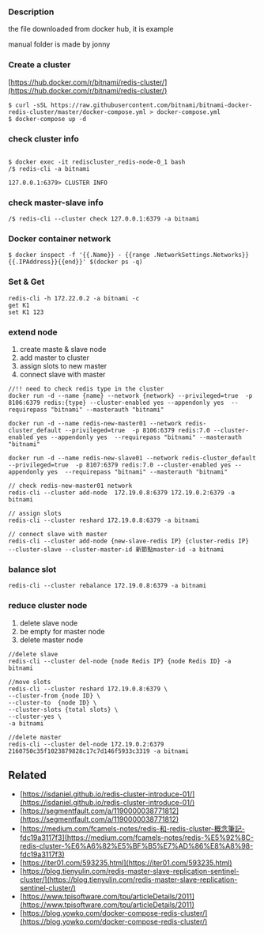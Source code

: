 ### Description

the file downloaded from docker hub, it is example

manual folder is made by jonny


### Create a cluster

[https://hub.docker.com/r/bitnami/redis-cluster/](https://hub.docker.com/r/bitnami/redis-cluster/)

```shell
$ curl -sSL https://raw.githubusercontent.com/bitnami/bitnami-docker-redis-cluster/master/docker-compose.yml > docker-compose.yml
$ docker-compose up -d
```

### check cluster info

```shell 

$ docker exec -it rediscluster_redis-node-0_1 bash
/$ redis-cli -a bitnami

127.0.0.1:6379> CLUSTER INFO
```

### check master-slave info

```shell
/$ redis-cli --cluster check 127.0.0.1:6379 -a bitnami
```

### Docker container network

```shell
$ docker inspect -f '{{.Name}} - {{range .NetworkSettings.Networks}}{{.IPAddress}}{{end}}' $(docker ps -q)
```

### Set & Get

```shell
redis-cli -h 172.22.0.2 -a bitnami -c
get K1
set K1 123
```

### extend node

1. create maste & slave node
2. add master to cluster
3. assign slots to new master
4. connect slave with master

```shell
//!! need to check redis type in the cluster
docker run -d --name {name} --network {network} --privileged=true  -p 8106:6379 redis:{type} --cluster-enabled yes --appendonly yes  --requirepass "bitnami" --masterauth "bitnami"

docker run -d --name redis-new-master01 --network redis-cluster_default --privileged=true  -p 8106:6379 redis:7.0 --cluster-enabled yes --appendonly yes  --requirepass "bitnami" --masterauth "bitnami"

docker run -d --name redis-new-slave01 --network redis-cluster_default --privileged=true  -p 8107:6379 redis:7.0 --cluster-enabled yes --appendonly yes  --requirepass "bitnami" --masterauth "bitnami"

// check redis-new-master01 network
redis-cli --cluster add-node  172.19.0.8:6379 172.19.0.2:6379 -a bitnami

// assign slots
redis-cli --cluster reshard 172.19.0.8:6379 -a bitnami

// connect slave with master
redis-cli --cluster add-node {new-slave-redis IP} {cluster-redis IP}  --cluster-slave --cluster-master-id 新節點master-id -a bitnami
```

### balance slot

```shell
redis-cli --cluster rebalance 172.19.0.8:6379 -a bitnami
```

### reduce cluster node

1. delete slave node
2. be empty for master node
3. delete master node

```shell
//delete slave
redis-cli --cluster del-node {node Redis IP} {node Redis ID} -a bitnami

//move slots 
redis-cli --cluster reshard 172.19.0.8:6379 \
--cluster-from {node ID} \
--cluster-to  {node ID} \
--cluster-slots {total slots} \
--cluster-yes \
-a bitnami

//delete master
redis-cli --cluster del-node 172.19.0.2:6379 2160750c35f1023879828c17c7d146f5933c3319 -a bitnami
```

## Related

- [https://isdaniel.github.io/redis-cluster-introduce-01/](https://isdaniel.github.io/redis-cluster-introduce-01/)
- [https://segmentfault.com/a/1190000038771812](https://segmentfault.com/a/1190000038771812)
- [https://medium.com/fcamels-notes/redis-和-redis-cluster-概念筆記-fdc19a3117f3](https://medium.com/fcamels-notes/redis-%E5%92%8C-redis-cluster-%E6%A6%82%E5%BF%B5%E7%AD%86%E8%A8%98-fdc19a3117f3)
- [https://iter01.com/593235.html](https://iter01.com/593235.html)
- [https://blog.tienyulin.com/redis-master-slave-replication-sentinel-cluster/](https://blog.tienyulin.com/redis-master-slave-replication-sentinel-cluster/)
- [https://www.tpisoftware.com/tpu/articleDetails/2011](https://www.tpisoftware.com/tpu/articleDetails/2011)
- [https://blog.yowko.com/docker-compose-redis-cluster/](https://blog.yowko.com/docker-compose-redis-cluster/)
